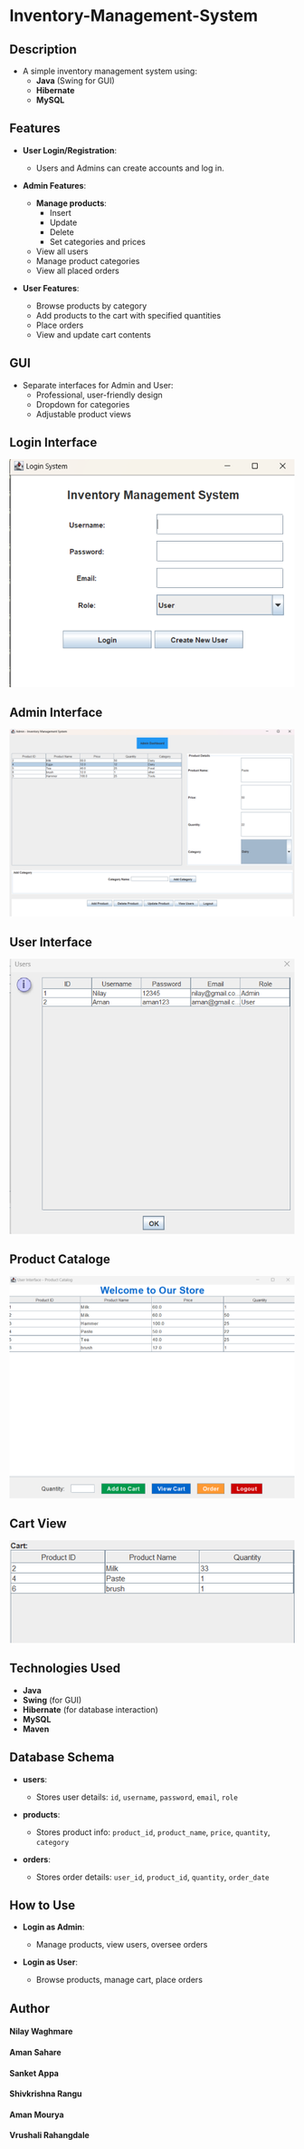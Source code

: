 # Inventory-Management-System

## Description
- A simple inventory management system using:
  - **Java** (Swing for GUI)
  - **Hibernate**
  - **MySQL**

## Features
- **User Login/Registration**:
  - Users and Admins can create accounts and log in.
  
- **Admin Features**:
  - **Manage products**:
    - Insert
    - Update
    - Delete
    - Set categories and prices
  - View all users
  - Manage product categories
  - View all placed orders

- **User Features**:
  - Browse products by category
  - Add products to the cart with specified quantities
  - Place orders
  - View and update cart contents

## GUI
- Separate interfaces for Admin and User:
  - Professional, user-friendly design
  - Dropdown for categories
  - Adjustable product views

## Login Interface
  ![Login Interface](Images/login.png)
## Admin Interface  
  ![Admin Interface](Images/admin.png)
## User Interface
  ![User Interface](Images/adminuser.png)
## Product Cataloge 
  ![Product View](Images/view.png)
## Cart View  
  ![Cart Interface](Images/Usercart.png)

## Technologies Used
- **Java**
- **Swing** (for GUI)
- **Hibernate** (for database interaction)
- **MySQL**
- **Maven**

## Database Schema
- **users**:
  - Stores user details: `id`, `username`, `password`, `email`, `role`
  
- **products**:
  - Stores product info: `product_id`, `product_name`, `price`, `quantity`, `category`
  
- **orders**:
  - Stores order details: `user_id`, `product_id`, `quantity`, `order_date`

## How to Use
- **Login as Admin**:
  - Manage products, view users, oversee orders

- **Login as User**:
  - Browse products, manage cart, place orders

## Author
#### Nilay Waghmare
#### Aman Sahare
#### Sanket Appa
#### Shivkrishna Rangu
#### Aman Mourya
#### Vrushali Rahangdale







